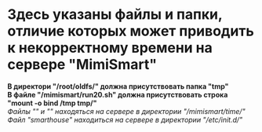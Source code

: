 # Здесь указаны файлы и папки, отличие которых может приводить к некорректному времени на сервере "MimiSmart"
**В директори "/root/oldfs/" должна присутствовать папка "tmp"**  
**В файле "/mimismart/run20.sh" должна присутствовать строка "mount -o bind /tmp tmp/"**  
*Файлы "" и "" находяться на сервере в директории "/mimismart/time/"*  
*Файл "smarthouse" находиться на сервере в директории "/etc/init.d/"*

